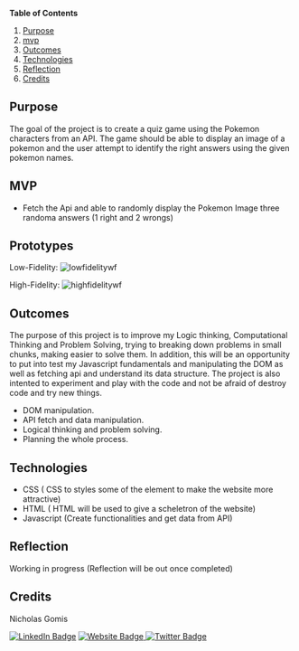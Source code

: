 **Table of Contents**
1. [Purpose](#{Purpose}) 
2. [mvp](#{Mvp})
3. [Outcomes](#{Outcomes})
4. [Technologies](#{Technologies})
5. [Reflection](#{Reflection})
6. [Credits](#{Credits})



## Purpose

The goal of the project is to create a quiz game using the Pokemon characters from an API. The game should be able to display an image of a pokemon and the user attempt to identify the right answers using the given pokemon names.



## MVP
- Fetch the Api and able to randomly display the Pokemon Image three randoma answers (1 right and 2 wrongs)


## Prototypes
Low-Fidelity:
<img src="https://i.ibb.co/Krf72Q7/Clean-Shot-2022-05-24-at-16-50-17-2x.png" alt="lowfidelitywf"/>


High-Fidelity:
<img src="https://i.ibb.co/QmKcV4Q/Clean-Shot-2022-06-07-at-17-35-13-2x.png" alt="highfidelitywf"/>

## Outcomes
The purpose of this project is to improve my Logic thinking, Computational Thinking and  Problem Solving, trying to breaking down problems in small chunks, making easier to solve them. In addition, this will be an opportunity to put into test my Javascript fundamentals and manipulating the DOM as well as fetching api and understand its data structure. The project is also intented to experiment and play with the code and not be afraid of destroy code and try new things. 

- DOM manipulation.
- API fetch and data manipulation.
- Logical thinking and problem solving.
- Planning the whole process.



## Technologies

- CSS ( CSS to styles some of the element to make the website more attractive)
- HTML ( HTML  will be used to give a scheletron of the website)
- Javascript (Create functionalities and get data from API)


## Reflection

Working in progress (Reflection will be out once completed)

## Credits
Nicholas Gomis

<p align="left">
  <a href="https://www.linkedin.com/in/nicholasgomis/">
    <img src="https://img.shields.io/badge/LinkedIn-blue?style=for-the-badge&logo=linkedin&logoColor=white" alt="LinkedIn Badge"></a>
  <a href="https://portfolio-nicholasgomis.vercel.app">
    <img src="https://img.shields.io/badge/Website-3b5998?style=for-the-badge&logo=google-chrome&logoColor=white" alt="Website Badge"/>
  </a>
  <a href="https://twitter.com/nicholasgomis">
    <img src="https://img.shields.io/badge/Twitter-blue?style=for-the-badge&logo=twitter&logoColor=white" alt="Twitter Badge"/>
  </a>
</p>
</br>
